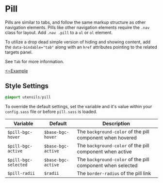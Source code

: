# Pill
Pills are similar to tabs, and follow the same markup structure as other
navigation elements. Pills like other navigation elements require the
`.nav` class for layout. Add `.nav .pill` to a `ul` or `ol` element.

To utilize a drop dead simple version of hiding and showing content, add
the `data-bindable="tab"` along with an `href` attributes pointing to
the related targets panel.

See `Tab` for more information.

[<~Example](markup/pill.html.haml)


## Style Settings
```sass
@import utensils/pill
```

To override the default settings, set the variable and it's value within
your `config.sass` file or before `pill.sass` is loaded.

Variable             | Default            | Description
-------------------- | ------------------ | -------------------------------------------
`$pill-bgc-hover`    | `$base-bgc-hover`  | The `background-color` of the pill component when hovered
`$pill-bgc-active`   | `$base-bgc-active` | The `background-color` of the pill component when active
`$pill-bgc-selected` | `$base-bgc-active` | The `background-color` of the pill component when selected
`$pill-radii`        | `$radii`           | The `border-radius` of the pill link

